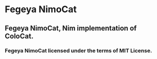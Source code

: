 # Fegeya NimoCat
## Fegeya NimoCat, Nim implementation of ColoCat.

### Fegeya NimoCat licensed under the terms of MIT License.
